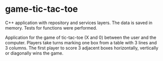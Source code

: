 # game-tic-tac-toe
C++ application with repository and services layers. The data is saved in memory. Tests for functions were performed. 

Application for the game of tic-tac-toe (X and 0) between the user and the computer. Players take turns marking one box from a table with 3 lines and 3 columns. The first player to score 3 adjacent boxes horizontally, vertically or diagonally wins the game.
